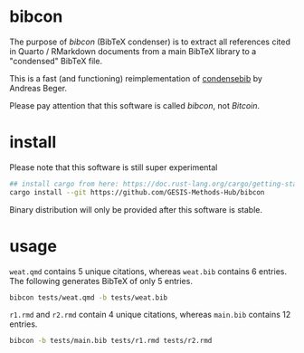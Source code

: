 # bibcon

The purpose of *bibcon* (BibTeX condenser) is to extract all references cited in Quarto / RMarkdown documents from a main BibTeX library to a "condensed" BibTeX file.

This is a fast (and functioning) reimplementation of [condensebib](https://github.com/andybega/condensebib) by Andreas Beger.

Please pay attention that this software is called *bibcon*, not *Bitcoin*.

# install

Please note that this software is still super experimental

```bash
## install cargo from here: https://doc.rust-lang.org/cargo/getting-started/installation.html
cargo install --git https://github.com/GESIS-Methods-Hub/bibcon 
```

Binary distribution will only be provided after this software is stable.

# usage

`weat.qmd` contains 5 unique citations, whereas `weat.bib` contains 6 entries. The following generates BibTeX of only 5 entries.

```bash
bibcon tests/weat.qmd -b tests/weat.bib
```

`r1.rmd` and `r2.rmd` contain 4 unique citations, whereas `main.bib` contains 12 entries.

```bash
bibcon -b tests/main.bib tests/r1.rmd tests/r2.rmd
```
